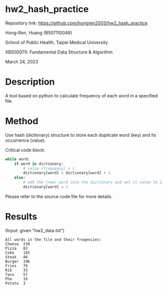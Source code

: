 # hw2_hash_practice

Repository link: https://github.com/hongren2003/hw2_hash_practice

Hong-Ren, Huang (B507110048)

School of Public Health, Taipei Medical University

XB500070: Fundamental Data Structure & Algorithm

March 24, 2023

# Description

A tool based on python to calculate frequency of each word in a specified file.

# Method

Use hash (dictionary) structure to store each duplicate word (key) and its occurrence (value).

Critical code block:

```py
while word:
    if word in dictionary:
        # value (frequency) + 1
        dictionary[word] = dictionary[word] + 1
    else:
        # add the (new) word into the dictionary and set it value to 1)
        dictionary[word] = 1
```

Please refer to the source code file for more details.

# Results

(Input: given "hw2_data.txt")

```
All words in the file and their freqencies:
Cheese  234
Pizza   83
Coke    145
Steak   46
Burger  196
Fries   76
Rib     33
Taco    57
Pho     19
Potato  3
```